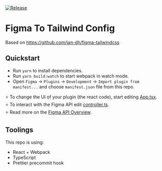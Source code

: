 [![Release](https://github.com/nadjemTkt/figma-tailwind/actions/workflows/webpack.yml/badge.svg?branch=master)](https://github.com/nadjemTkt/figma-tailwind/actions/workflows/webpack.yml)
# Figma To Tailwind Config

Based on https://github.com/jan-dh/figma-tailwindcss

## Quickstart
* Run `yarn` to install dependencies.
* Run `yarn build:watch` to start webpack in watch mode.
* Open `Figma` -> `Plugins` -> `Development` -> `Import plugin from manifest...` and choose `manifest.json` file from this repo.

⭐ To change the UI of your plugin (the react code), start editing [App.tsx](./src/app/components/App.tsx).  
⭐ To interact with the Figma API edit [controller.ts](./src/plugin/controller.ts).  
⭐ Read more on the [Figma API Overview](https://www.figma.com/plugin-docs/api/api-overview/).

## Toolings
This repo is using:
* React + Webpack
* TypeScript
* Prettier precommit hook

